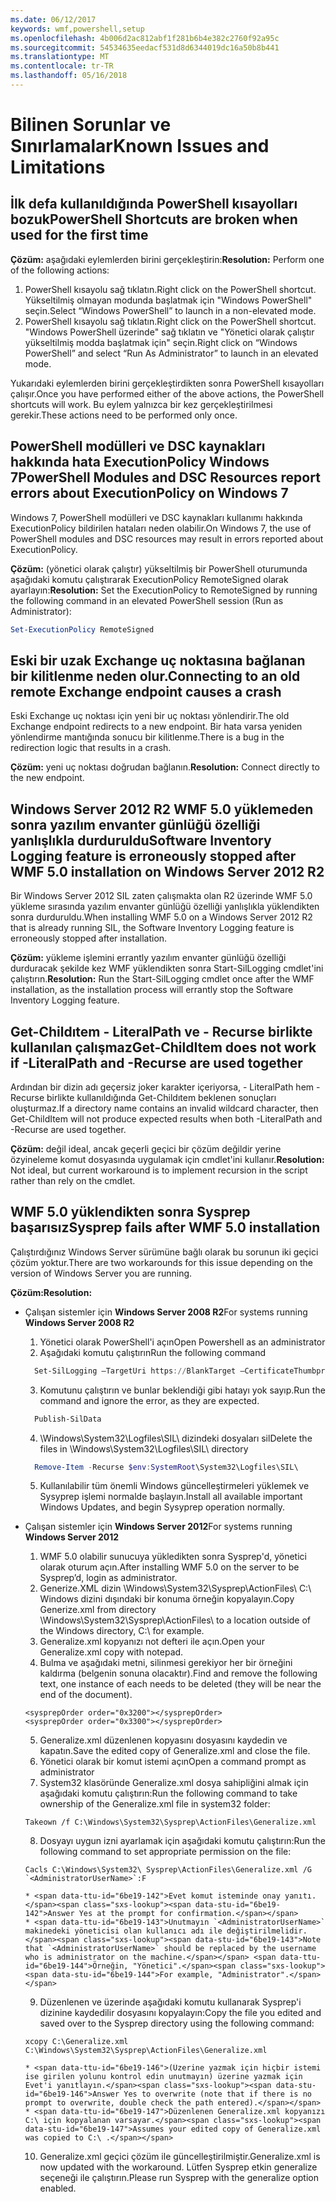 ```yaml
---
ms.date: 06/12/2017
keywords: wmf,powershell,setup
ms.openlocfilehash: 4b006d2ac812abf1f281b6b4e382c2760f92a95c
ms.sourcegitcommit: 54534635eedacf531d8d6344019dc16a50b8b441
ms.translationtype: MT
ms.contentlocale: tr-TR
ms.lasthandoff: 05/16/2018
---
```

# <a name="known-issues-and-limitations"></a><span data-ttu-id="6be19-102">Bilinen Sorunlar ve Sınırlamalar</span><span class="sxs-lookup"><span data-stu-id="6be19-102">Known Issues and Limitations</span></span>

<a name="powershell-shortcuts-are-broken-when-used-for-the-first-time"></a><span data-ttu-id="6be19-103">İlk defa kullanıldığında PowerShell kısayolları bozuk</span><span class="sxs-lookup"><span data-stu-id="6be19-103">PowerShell Shortcuts are broken when used for the first time</span></span>
------------------------------------------------------------

<span data-ttu-id="6be19-104">**Çözüm:** aşağıdaki eylemlerden birini gerçekleştirin:</span><span class="sxs-lookup"><span data-stu-id="6be19-104">**Resolution:** Perform one of the following actions:</span></span>

1.  <span data-ttu-id="6be19-105">PowerShell kısayolu sağ tıklatın.</span><span class="sxs-lookup"><span data-stu-id="6be19-105">Right click on the PowerShell shortcut.</span></span> <span data-ttu-id="6be19-106">Yükseltilmiş olmayan modunda başlatmak için "Windows PowerShell" seçin.</span><span class="sxs-lookup"><span data-stu-id="6be19-106">Select “Windows PowerShell” to launch in a non-elevated mode.</span></span>
2.  <span data-ttu-id="6be19-107">PowerShell kısayolu sağ tıklatın.</span><span class="sxs-lookup"><span data-stu-id="6be19-107">Right click on the PowerShell shortcut.</span></span> <span data-ttu-id="6be19-108">"Windows PowerShell üzerinde" sağ tıklatın ve "Yönetici olarak çalıştır yükseltilmiş modda başlatmak için" seçin.</span><span class="sxs-lookup"><span data-stu-id="6be19-108">Right click on “Windows PowerShell” and select “Run As Administrator” to launch in an elevated mode.</span></span>

<span data-ttu-id="6be19-109">Yukarıdaki eylemlerden birini gerçekleştirdikten sonra PowerShell kısayolları çalışır.</span><span class="sxs-lookup"><span data-stu-id="6be19-109">Once you have performed either of the above actions, the PowerShell shortcuts will work.</span></span> <span data-ttu-id="6be19-110">Bu eylem yalnızca bir kez gerçekleştirilmesi gerekir.</span><span class="sxs-lookup"><span data-stu-id="6be19-110">These actions need to be performed only once.</span></span>


<a name="powershell-modules-and-dsc-resources-report-errors-about-executionpolicy-on-windows-7"></a><span data-ttu-id="6be19-111">PowerShell modülleri ve DSC kaynakları hakkında hata ExecutionPolicy Windows 7</span><span class="sxs-lookup"><span data-stu-id="6be19-111">PowerShell Modules and DSC Resources report errors about ExecutionPolicy on Windows 7</span></span>
-------------------------------------------------------------------------------------
<span data-ttu-id="6be19-112">Windows 7, PowerShell modülleri ve DSC kaynakları kullanımı hakkında ExecutionPolicy bildirilen hataları neden olabilir.</span><span class="sxs-lookup"><span data-stu-id="6be19-112">On Windows 7, the use of PowerShell modules and DSC resources may result in errors reported about ExecutionPolicy.</span></span>

<span data-ttu-id="6be19-113">**Çözüm:** (yönetici olarak çalıştır) yükseltilmiş bir PowerShell oturumunda aşağıdaki komutu çalıştırarak ExecutionPolicy RemoteSigned olarak ayarlayın:</span><span class="sxs-lookup"><span data-stu-id="6be19-113">**Resolution:** Set the ExecutionPolicy to RemoteSigned by running the following command in an elevated PowerShell session (Run as Administrator):</span></span>

```powershell
Set-ExecutionPolicy RemoteSigned
```

<a name="connecting-to-an-old-remote-exchange-endpoint-causes-a-crash"></a><span data-ttu-id="6be19-114">Eski bir uzak Exchange uç noktasına bağlanan bir kilitlenme neden olur.</span><span class="sxs-lookup"><span data-stu-id="6be19-114">Connecting to an old remote Exchange endpoint causes a crash</span></span>
------------------------------------------------------------

<span data-ttu-id="6be19-115">Eski Exchange uç noktası için yeni bir uç noktası yönlendirir.</span><span class="sxs-lookup"><span data-stu-id="6be19-115">The old Exchange endpoint redirects to a new endpoint.</span></span> <span data-ttu-id="6be19-116">Bir hata varsa yeniden yönlendirme mantığında sonucu bir kilitlenme.</span><span class="sxs-lookup"><span data-stu-id="6be19-116">There is a bug in the redirection logic that results in a crash.</span></span>

<span data-ttu-id="6be19-117">**Çözüm:** yeni uç noktası doğrudan bağlanın.</span><span class="sxs-lookup"><span data-stu-id="6be19-117">**Resolution:** Connect directly to the new endpoint.</span></span>


<a name="software-inventory-logging-feature-is-erroneously-stopped-after-wmf-50-installation-on-windows-server-2012-r2"></a><span data-ttu-id="6be19-118">Windows Server 2012 R2 WMF 5.0 yüklemeden sonra yazılım envanter günlüğü özelliği yanlışlıkla durduruldu</span><span class="sxs-lookup"><span data-stu-id="6be19-118">Software Inventory Logging feature is erroneously stopped after WMF 5.0 installation on Windows Server 2012 R2</span></span>
-------------------------------------------------------------------------------------------------------------

<span data-ttu-id="6be19-119">Bir Windows Server 2012 SIL zaten çalışmakta olan R2 üzerinde WMF 5.0 yükleme sırasında yazılım envanter günlüğü özelliği yanlışlıkla yüklendikten sonra durduruldu.</span><span class="sxs-lookup"><span data-stu-id="6be19-119">When installing WMF 5.0 on a Windows Server 2012 R2 that is already running SIL, the Software Inventory Logging feature is erroneously stopped after installation.</span></span>

<span data-ttu-id="6be19-120">**Çözüm:** yükleme işlemini errantly yazılım envanter günlüğü özelliği durduracak şekilde kez WMF yüklendikten sonra Start-SilLogging cmdlet'ini çalıştırın.</span><span class="sxs-lookup"><span data-stu-id="6be19-120">**Resolution:** Run the Start-SilLogging cmdlet once after the WMF installation, as the installation process will errantly stop the Software Inventory Logging feature.</span></span>

<a name="get-childitem-does-not-work-if--literalpath-and--recurse-are-used-together"></a><span data-ttu-id="6be19-121">Get-Childıtem - LiteralPath ve - Recurse birlikte kullanılan çalışmaz</span><span class="sxs-lookup"><span data-stu-id="6be19-121">Get-ChildItem does not work if -LiteralPath and -Recurse are used together</span></span>
--------------------------------------------------------------------------

<span data-ttu-id="6be19-122">Ardından bir dizin adı geçersiz joker karakter içeriyorsa, - LiteralPath hem - Recurse birlikte kullanıldığında Get-Childıtem beklenen sonuçları oluşturmaz.</span><span class="sxs-lookup"><span data-stu-id="6be19-122">If a directory name contains an invalid wildcard character, then Get-ChildItem will not produce expected results when both -LiteralPath and -Recurse are used together.</span></span>

<span data-ttu-id="6be19-123">**Çözüm:** değil ideal, ancak geçerli geçici bir çözüm değildir yerine özyineleme komut dosyasında uygulamak için cmdlet'ini kullanır.</span><span class="sxs-lookup"><span data-stu-id="6be19-123">**Resolution:** Not ideal, but current workaround is to implement recursion in the script rather than rely on the cmdlet.</span></span>


<a name="sysprep-fails-after-wmf-50-installation"></a><span data-ttu-id="6be19-124">WMF 5.0 yüklendikten sonra Sysprep başarısız</span><span class="sxs-lookup"><span data-stu-id="6be19-124">Sysprep fails after WMF 5.0 installation</span></span>
----------------------------------------

<span data-ttu-id="6be19-125">Çalıştırdığınız Windows Server sürümüne bağlı olarak bu sorunun iki geçici çözüm yoktur.</span><span class="sxs-lookup"><span data-stu-id="6be19-125">There are two workarounds for this issue depending on the version of Windows Server you are running.</span></span>

<span data-ttu-id="6be19-126">**Çözüm:**</span><span class="sxs-lookup"><span data-stu-id="6be19-126">**Resolution:**</span></span>
- <span data-ttu-id="6be19-127">Çalışan sistemler için **Windows Server 2008 R2**</span><span class="sxs-lookup"><span data-stu-id="6be19-127">For systems running **Windows Server 2008 R2**</span></span>
  1. <span data-ttu-id="6be19-128">Yönetici olarak PowerShell'i açın</span><span class="sxs-lookup"><span data-stu-id="6be19-128">Open Powershell as an administrator</span></span>
  2. <span data-ttu-id="6be19-129">Aşağıdaki komutu çalıştırın</span><span class="sxs-lookup"><span data-stu-id="6be19-129">Run the following command</span></span>

  ```powershell
    Set-SilLogging –TargetUri https://BlankTarget –CertificateThumbprint 0123456789
  ```
  3. <span data-ttu-id="6be19-130">Komutunu çalıştırın ve bunlar beklendiği gibi hatayı yok sayıp.</span><span class="sxs-lookup"><span data-stu-id="6be19-130">Run the command and ignore the error, as they are expected.</span></span>

  ```powershell
    Publish-SilData
   ```
  4. <span data-ttu-id="6be19-131">\Windows\System32\Logfiles\SIL\ dizindeki dosyaları sil</span><span class="sxs-lookup"><span data-stu-id="6be19-131">Delete the files in  \Windows\System32\Logfiles\SIL\ directory</span></span>

  ```powershell
    Remove-Item -Recurse $env:SystemRoot\System32\Logfiles\SIL\
  ```
  5. <span data-ttu-id="6be19-132">Kullanılabilir tüm önemli Windows güncelleştirmeleri yüklemek ve Sysyprep işlemi normalde başlayın.</span><span class="sxs-lookup"><span data-stu-id="6be19-132">Install all available important Windows Updates, and begin Sysyprep operation normally.</span></span>

- <span data-ttu-id="6be19-133">Çalışan sistemler için **Windows Server 2012**</span><span class="sxs-lookup"><span data-stu-id="6be19-133">For systems running **Windows Server 2012**</span></span>
  1.    <span data-ttu-id="6be19-134">WMF 5.0 olabilir sunucuya yükledikten sonra Sysprep'd, yönetici olarak oturum açın.</span><span class="sxs-lookup"><span data-stu-id="6be19-134">After installing WMF 5.0 on the server to be Sysprep’d, login as administrator.</span></span>
  2.    <span data-ttu-id="6be19-135">Generize.XML dizin \Windows\System32\Sysprep\ActionFiles\ C:\ Windows dizini dışındaki bir konuma örneğin kopyalayın.</span><span class="sxs-lookup"><span data-stu-id="6be19-135">Copy Generize.xml from directory \Windows\System32\Sysprep\ActionFiles\ to a location outside of the Windows directory, C:\ for example.</span></span>
  3.    <span data-ttu-id="6be19-136">Generalize.xml kopyanızı not defteri ile açın.</span><span class="sxs-lookup"><span data-stu-id="6be19-136">Open your Generalize.xml copy with notepad.</span></span>
  4.    <span data-ttu-id="6be19-137">Bulma ve aşağıdaki metni, silinmesi gerekiyor her bir örneğini kaldırma (belgenin sonuna olacaktır).</span><span class="sxs-lookup"><span data-stu-id="6be19-137">Find and remove the following text, one instance of each needs to be deleted (they will be near the end of the document).</span></span>

    ```
    <sysprepOrder order="0x3200"></sysprepOrder>
    <sysprepOrder order="0x3300"></sysprepOrder>
    ```

  5.    <span data-ttu-id="6be19-138">Generalize.xml düzenlenen kopyasını dosyasını kaydedin ve kapatın.</span><span class="sxs-lookup"><span data-stu-id="6be19-138">Save the edited copy of Generalize.xml and close the file.</span></span>
  6.    <span data-ttu-id="6be19-139">Yönetici olarak bir komut istemi açın</span><span class="sxs-lookup"><span data-stu-id="6be19-139">Open a command prompt as administrator</span></span>
  7.    <span data-ttu-id="6be19-140">System32 klasöründe Generalize.xml dosya sahipliğini almak için aşağıdaki komutu çalıştırın:</span><span class="sxs-lookup"><span data-stu-id="6be19-140">Run the following command to take ownership of the Generalize.xml file in system32 folder:</span></span>

    ```
    Takeown /f C:\Windows\System32\Sysprep\ActionFiles\Generalize.xml
    ```

  8.    <span data-ttu-id="6be19-141">Dosyayı uygun izni ayarlamak için aşağıdaki komutu çalıştırın:</span><span class="sxs-lookup"><span data-stu-id="6be19-141">Run the following command to set appropriate permission on the file:</span></span>

    ```
    Cacls C:\Windows\System32\ Sysprep\ActionFiles\Generalize.xml /G `<AdministratorUserName>`:F
    ```
      * <span data-ttu-id="6be19-142">Evet komut isteminde onay yanıtı.</span><span class="sxs-lookup"><span data-stu-id="6be19-142">Answer Yes at the prompt for confirmation.</span></span>
      * <span data-ttu-id="6be19-143">Unutmayın `<AdministratorUserName>` makinedeki yöneticisi olan kullanıcı adı ile değiştirilmelidir.</span><span class="sxs-lookup"><span data-stu-id="6be19-143">Note that `<AdministratorUserName>` should be replaced by the username who is administrator on the machine.</span></span> <span data-ttu-id="6be19-144">Örneğin, "Yönetici".</span><span class="sxs-lookup"><span data-stu-id="6be19-144">For example, "Administrator".</span></span>

  9.    <span data-ttu-id="6be19-145">Düzenlenen ve üzerinde aşağıdaki komutu kullanarak Sysprep'i dizinine kaydedilir dosyasını kopyalayın:</span><span class="sxs-lookup"><span data-stu-id="6be19-145">Copy the file you edited and saved over to the Sysprep directory using the following command:</span></span>

    ```
    xcopy C:\Generalize.xml C:\Windows\System32\Sysprep\ActionFiles\Generalize.xml
    ```
      * <span data-ttu-id="6be19-146">(Üzerine yazmak için hiçbir istemi ise girilen yolunu kontrol edin unutmayın) üzerine yazmak için Evet'i yanıtlayın.</span><span class="sxs-lookup"><span data-stu-id="6be19-146">Answer Yes to overwrite (note that if there is no prompt to overwrite, double check the path entered).</span></span>
      * <span data-ttu-id="6be19-147">Düzenlenen Generalize.xml kopyanızı C:\ için kopyalanan varsayar.</span><span class="sxs-lookup"><span data-stu-id="6be19-147">Assumes your edited copy of Generalize.xml was copied to C:\ .</span></span>

  10.   <span data-ttu-id="6be19-148">Generalize.xml geçici çözüm ile güncelleştirilmiştir.</span><span class="sxs-lookup"><span data-stu-id="6be19-148">Generalize.xml is now updated with the workaround.</span></span> <span data-ttu-id="6be19-149">Lütfen Sysprep etkin generalize seçeneği ile çalıştırın.</span><span class="sxs-lookup"><span data-stu-id="6be19-149">Please run Sysprep with the generalize option enabled.</span></span>
